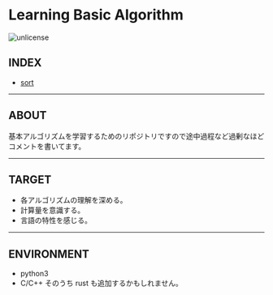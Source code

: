 # Learning Basic Algorithm

![unlicense](https://img.shields.io/github/license/RyosukeDTomita/basic_algorithm)

## INDEX

- [sort](./sort/README.md)

---

## ABOUT

基本アルゴリズムを学習するためのリポジトリですので途中過程など過剰なほどコメントを書いてます。


---

## TARGET

- 各アルゴリズムの理解を深める。
- 計算量を意識する。
- 言語の特性を感じる。

---

## ENVIRONMENT

- python3
- C/C++
  そのうち rust も追加するかもしれません。

